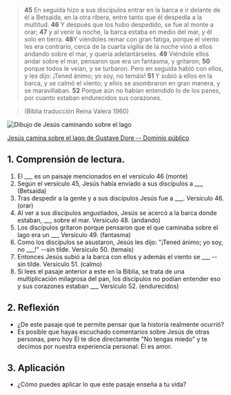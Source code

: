 > **45** En seguida hizo a sus discípulos entrar en la barca e ir delante 
  de él a Betsaida, en la otra ribera, entre tanto que él despedía a la 
  multitud. 
  **46** Y después que los hubo despedido, se fue al monte a orar; 
  **47** y al venir la noche, la barca estaba en medio del mar, y él solo en 
  tierra. 
  **48**Y viéndoles remar con gran fatiga, porque el viento les era contrario,
  cerca de la cuarta vigilia de la noche vino a ellos andando sobre el mar,
  y quería adelantárseles. 
  **49** Viéndole ellos andar sobre el mar, pensaron que era un fantasma, y 
  gritaron; 
  **50** porque todos le veían, y se turbaron. Pero en seguida habló con ellos,
  y les dijo: ¡Tened ánimo; yo soy, no temáis! 
  **51** Y subió a ellos en la barca, y se calmó el viento; y ellos se 
  asombraron en gran manera, y se maravillaban. 
  **52** Porque aún no habían entendido lo de los panes, por cuanto estaban 
  endurecidos sus corazones. 

> (Biblia traducción Reina Valera 1960)


![Dibujo de Jesús caminando sobre el lago](/img/camina_sobre_el_agua.jpg "Jesús
caminando sobre el lago")

[Jesús camina sobre el lago de Gustave Dore -- Dominio público](https://commons.wikimedia.org/wiki/File:Jesus_walks_on_the_sea.jpg)


## 1. Comprensión de lectura.

1. El ___ es un paisaje mencionados en el versículo 46 (monte)
2. Según el versículo 45, Jesús había enviado a sus discípulos a ___ (Betsaida)
3. Tras despedir a la gente y a sus discípulos Jesús fue a ___. Versículo 46. (orar)
4. Al ver a sus discípulos angustiados, Jesús se acercó a la barca donde 
   estaban, ___ sobre el mar. Versículo 48. (andando)
5. Los discípulos gritaron porque pensaron que el que caminaba sobre el 
   lago era un ___  Versículo 49. (fantasma)
6. Como los discípulos se asustaron, Jesús les dijo: "¡Tened ánimo; yo soy, 
   no ___!" --sin tilde.  Versículo 50. (temais)
7. Entonces Jesús subió a la barca con ellos y además el viento 
   se ___ --sin tilde. Versículo 51. (calmo)
8. Si lees el pasaje anterior a este en la Biblia, se trata de una
  multiplicación milagrosa del pan, los discípulos no podían entender eso 
  y sus corazones estaban ___ Versículo 52. (endurecidos)

## 2. Reflexión

* ¿De este pasaje qué te permite pensar que la historia realmente ocurrió?
* Es posible que hayas escuchado comentarios sobre Jesús de otras
personas, pero hoy Él te dice directamente "No tengas miedo" y te decimos por
nuestra experiencia personal: Él es amor.

## 3. Aplicación

* ¿Cómo puedes aplicar lo que este pasaje enseña a tu vida?
